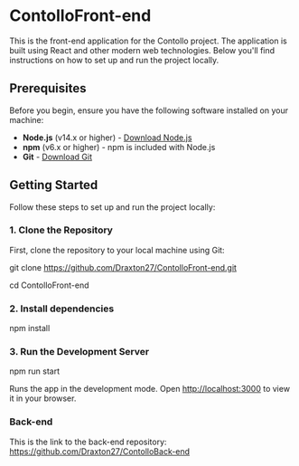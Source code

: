 # ContolloFront-end

This is the front-end application for the Contollo project. The application is built using React and other modern web technologies. Below you'll find instructions on how to set up and run the project locally.

## Prerequisites

Before you begin, ensure you have the following software installed on your machine:

- **Node.js** (v14.x or higher) - [Download Node.js](https://nodejs.org/)
- **npm** (v6.x or higher) - npm is included with Node.js
- **Git** - [Download Git](https://git-scm.com/)

## Getting Started

Follow these steps to set up and run the project locally:

### 1. Clone the Repository

First, clone the repository to your local machine using Git:

git clone https://github.com/Draxton27/ContolloFront-end.git

cd ContolloFront-end

### 2. Install dependencies  

npm install

### 3. Run the Development Server  

npm run start

Runs the app in the development mode.
Open [http://localhost:3000](http://localhost:3000) to view it in your browser.


### Back-end

This is the link to the back-end repository:
https://github.com/Draxton27/ContolloBack-end

